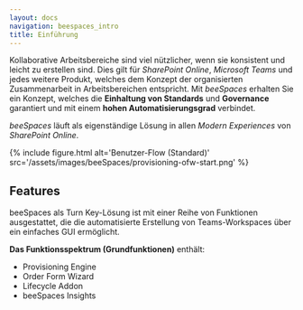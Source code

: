 ```yaml
---
layout: docs
navigation: beespaces_intro
title: Einführung
---
```


Kollaborative Arbeitsbereiche sind viel nützlicher, wenn sie konsistent und leicht zu erstellen sind. Dies gilt für *SharePoint Online*, *Microsoft Teams* und jedes weitere Produkt, welches dem Konzept der organisierten Zusammenarbeit in Arbeitsbereichen entspricht. Mit *beeSpaces* erhalten Sie ein Konzept, welches die **Einhaltung von Standards** und **Governance** garantiert und mit einem **hohen Automatisierungsgrad** verbindet.

*beeSpaces* läuft als eigenständige Lösung in allen *Modern Experiences* von *SharePoint Online*.

{% include figure.html alt='Benutzer-Flow (Standard)' src='/assets/images/beeSpaces/provisioning-ofw-start.png' %}

## Features
beeSpaces als Turn Key-Lösung ist mit einer Reihe von Funktionen ausgestattet, die die automatisierte Erstellung von Teams-Workspaces über ein einfaches GUI ermöglicht.

**Das Funktionsspektrum (Grundfunktionen)** enthält:

* Provisioning Engine
* Order Form Wizard
* Lifecycle Addon
* beeSpaces Insights

